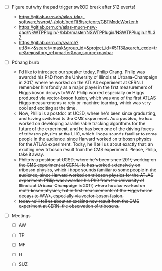 - [ ] Figure out why the pad trigger swROD break after 512 events!
  - https://gitlab.cern.ch/atlas-tdaq-software/swrod/-/blob/bedf1f8/src/core/GBTModeWorker.h
  - https://gitlab.cern.ch/atlas-muon-nsw-daq/NSWTPPlugin/-/blob/master/NSWTPPlugin/NSWTPPlugin.h#L37
  - https://gitlab.cern.ch/search?utf8=✓&search=mask&group_id=&project_id=65113&search_code=true&repository_ref=master&nav_source=navbar
  
- [ ] PChang blurb
  - I'd like to introduce our speaker today, Philip Chang. Philip was awarded his PhD from the University of Illinois at Urbana-Champaign in 2017, where he worked on the ATLAS experiment at CERN. I remember him fondly as a major player in the first measurement of Higgs boson decays to WW. Philip worked especially on Higgs produced via vector-boson fusion, which was one of the first ATLAS Higgs measurements to rely on machine learning, which was very cool and exciting at the time. 
  - Now, Philip is a postdoc at UCSD, where he's been since graduating, and having switched to the CMS experiment. As a postdoc, he has worked on developing parallelizable tracking algorithms for the future of the experiment, and he has been one of the driving forces of triboson physics at the LHC, which I hope sounds familiar to some people in the audience, since Harvard worked on triboson physics for the ATLAS experiment. Today, he'll tell us about exactly that: an exciting new triboson result from the CMS experiment. Please, Philip, take it away.
  - <del>Philip is a postdoc at UCSD, where he's been since 2017, working on the CMS experiment at CERN. He has worked extensively on triboson physics, which I hope sounds familiar to some people in the audience, since Harvard worked on triboson physics for the ATLAS experiment. Philip was awarded his PhD from the University of Illinois at Urbana-Champaign in 2017, where he also worked on multi-boson physics, but in first measurements of the Higgs boson decays to WW*, especially via vector-boson fusion.</del>
  - <del>today he'll tell us about an exciting new result from the CMS experiment at CERN: the observation of tribosons.</del>

- [ ] Meetings
  - [ ] AW
  - [ ] TP
  - [ ] MF
  - [ ] H
  - [ ] SUZ
  
